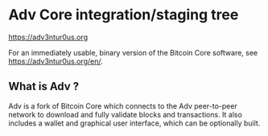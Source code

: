 Adv Core integration/staging tree
=====================================

https://adv3ntur0us.org

For an immediately usable, binary version of the Bitcoin Core software, see
https://adv3ntur0us.org/en/.

What is Adv ?
---------------------

Adv is a fork of Bitcoin Core which connects to the Adv peer-to-peer network to download and fully
validate blocks and transactions. It also includes a wallet and graphical user
interface, which can be optionally built.

